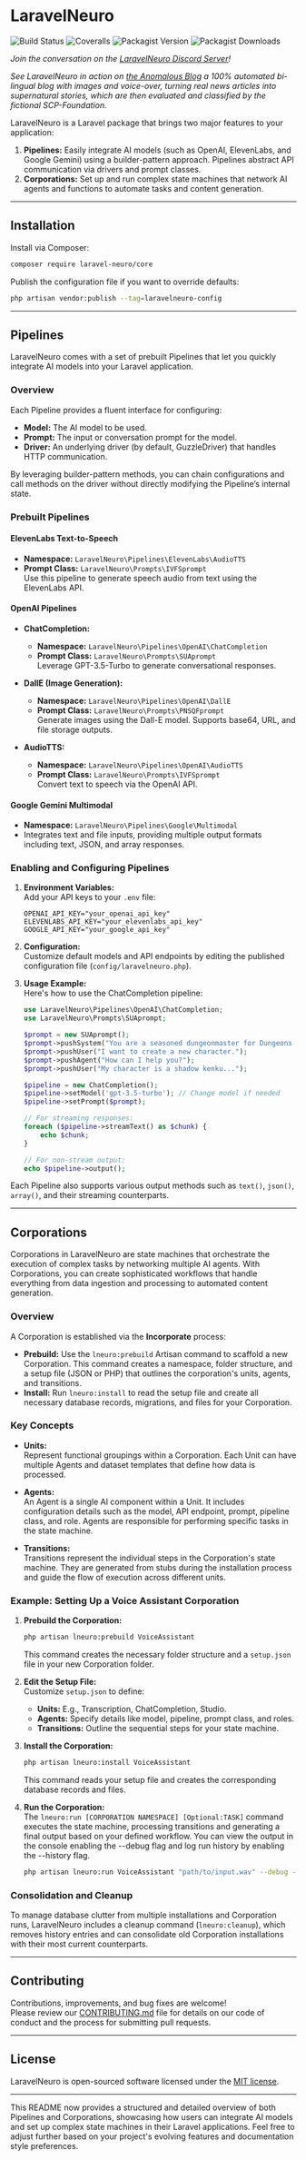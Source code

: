 # LaravelNeuro

![Build Status](https://github.com/LaravelNeuro/LaravelNeuro/actions/workflows/ci.yml/badge.svg)
![Coveralls](https://coveralls.io/repos/github/LaravelNeuro/LaravelNeuro/badge.svg?branch=main)
![Packagist Version](https://img.shields.io/packagist/v/laravel-neuro/core.svg)
![Packagist Downloads](https://img.shields.io/packagist/dt/laravel-neuro/core.svg)

_Join the conversation on the [LaravelNeuro Discord Server](https://discord.gg/pNhSHbBk3Z)!_  

_See LaravelNeuro in action on [the Anomalous Blog](https://anomalous.laravelneuro.org/) a 100% automated bi-lingual blog with images and voice-over, turning real news articles into supernatural stories, which are then evaluated and classified by the fictional SCP-Foundation._  

LaravelNeuro is a Laravel package that brings two major features to your application:
1. **Pipelines:** Easily integrate AI models (such as OpenAI, ElevenLabs, and Google Gemini) using a builder-pattern approach. Pipelines abstract API communication via drivers and prompt classes.
2. **Corporations:** Set up and run complex state machines that network AI agents and functions to automate tasks and content generation.

---

## Installation

Install via Composer:

```bash
composer require laravel-neuro/core
```

Publish the configuration file if you want to override defaults:

```bash
php artisan vendor:publish --tag=laravelneuro-config
```

---

## Pipelines

LaravelNeuro comes with a set of prebuilt Pipelines that let you quickly integrate AI models into your Laravel application.

### Overview

Each Pipeline provides a fluent interface for configuring:
- **Model:** The AI model to be used.
- **Prompt:** The input or conversation prompt for the model.
- **Driver:** An underlying driver (by default, GuzzleDriver) that handles HTTP communication.

By leveraging builder-pattern methods, you can chain configurations and call methods on the driver without directly modifying the Pipeline’s internal state.

### Prebuilt Pipelines

#### ElevenLabs Text-to-Speech  
- **Namespace:** `LaravelNeuro\Pipelines\ElevenLabs\AudioTTS`  
- **Prompt Class:** `LaravelNeuro\Prompts\IVFSprompt`  
Use this pipeline to generate speech audio from text using the ElevenLabs API.

#### OpenAI Pipelines
- **ChatCompletion:**  
  - **Namespace:** `LaravelNeuro\Pipelines\OpenAI\ChatCompletion`  
  - **Prompt Class:** `LaravelNeuro\Prompts\SUAprompt`  
  Leverage GPT-3.5-Turbo to generate conversational responses.
  
- **DallE (Image Generation):**  
  - **Namespace:** `LaravelNeuro\Pipelines\OpenAI\DallE`  
  - **Prompt Class:** `LaravelNeuro\Prompts\PNSQFprompt`  
  Generate images using the Dall-E model. Supports base64, URL, and file storage outputs.
  
- **AudioTTS:**  
  - **Namespace:** `LaravelNeuro\Pipelines\OpenAI\AudioTTS`  
  - **Prompt Class:** `LaravelNeuro\Prompts\IVFSprompt`  
  Convert text to speech via the OpenAI API.

#### Google Gemini Multimodal  
- **Namespace:** `LaravelNeuro\Pipelines\Google\Multimodal`  
- Integrates text and file inputs, providing multiple output formats including text, JSON, and array responses.

### Enabling and Configuring Pipelines

1. **Environment Variables:**  
   Add your API keys to your `.env` file:
   ```dotenv
   OPENAI_API_KEY="your_openai_api_key"
   ELEVENLABS_API_KEY="your_elevenlabs_api_key"
   GOOGLE_API_KEY="your_google_api_key"
   ```

2. **Configuration:**  
   Customize default models and API endpoints by editing the published configuration file (`config/laravelneuro.php`).

3. **Usage Example:**  
   Here's how to use the ChatCompletion pipeline:
   ```php
   use LaravelNeuro\Pipelines\OpenAI\ChatCompletion;
   use LaravelNeuro\Prompts\SUAprompt;

   $prompt = new SUAprompt();
   $prompt->pushSystem("You are a seasoned dungeonmaster for Dungeons and Dragons 3.5 Edition.");
   $prompt->pushUser("I want to create a new character.");
   $prompt->pushAgent("How can I help you?");
   $prompt->pushUser("My character is a shadow kenku...");

   $pipeline = new ChatCompletion();
   $pipeline->setModel('gpt-3.5-turbo'); // Change model if needed
   $pipeline->setPrompt($prompt);

   // For streaming responses:
   foreach ($pipeline->streamText() as $chunk) {
       echo $chunk;
   }

   // For non-stream output:
   echo $pipeline->output();
   ```
   
Each Pipeline also supports various output methods such as `text()`, `json()`, `array()`, and their streaming counterparts.

---

## Corporations

Corporations in LaravelNeuro are state machines that orchestrate the execution of complex tasks by networking multiple AI agents. With Corporations, you can create sophisticated workflows that handle everything from data ingestion and processing to automated content generation.

### Overview

A Corporation is established via the **Incorporate** process:
- **Prebuild:** Use the `lneuro:prebuild` Artisan command to scaffold a new Corporation. This command creates a namespace, folder structure, and a setup file (JSON or PHP) that outlines the corporation's units, agents, and transitions.
- **Install:** Run `lneuro:install` to read the setup file and create all necessary database records, migrations, and files for your Corporation.

### Key Concepts

- **Units:**  
  Represent functional groupings within a Corporation. Each Unit can have multiple Agents and dataset templates that define how data is processed.
  
- **Agents:**  
  An Agent is a single AI component within a Unit. It includes configuration details such as the model, API endpoint, prompt, pipeline class, and role. Agents are responsible for performing specific tasks in the state machine.
  
- **Transitions:**  
  Transitions represent the individual steps in the Corporation's state machine. They are generated from stubs during the installation process and guide the flow of execution across different units.

### Example: Setting Up a Voice Assistant Corporation

1. **Prebuild the Corporation:**  
   ```bash
   php artisan lneuro:prebuild VoiceAssistant
   ```
   This command creates the necessary folder structure and a `setup.json` file in your new Corporation folder.

2. **Edit the Setup File:**  
   Customize `setup.json` to define:
   - **Units:** E.g., Transcription, ChatCompletion, Studio.
   - **Agents:** Specify details like model, pipeline, prompt class, and roles.
   - **Transitions:** Outline the sequential steps for your state machine.

3. **Install the Corporation:**  
   ```bash
   php artisan lneuro:install VoiceAssistant
   ```
   This command reads your setup file and creates the corresponding database records and files.

4. **Run the Corporation:**  
   The `lneuro:run [CORPORATION NAMESPACE] [Optional:TASK]` command executes the state machine, processing transitions and generating a final output based on your defined workflow. You can view the output in the console enabling the --debug flag and log run history by enabling the --history flag.
   ```bash
   php artisan lneuro:run VoiceAssistant "path/to/input.wav" --debug --history
   ```

### Consolidation and Cleanup

To manage database clutter from multiple installations and Corporation runs, LaravelNeuro includes a cleanup command (`lneuro:cleanup`), which removes history entries and can consolidate old Corporation installations with their most current counterparts.

---

## Contributing

Contributions, improvements, and bug fixes are welcome!  
Please review our [CONTRIBUTING.md](CONTRIBUTING.md) file for details on our code of conduct and the process for submitting pull requests.

---

## License

LaravelNeuro is open-sourced software licensed under the [MIT license](LICENSE).

---

This README now provides a structured and detailed overview of both Pipelines and Corporations, showcasing how users can integrate AI models and set up complex state machines in their Laravel applications. Feel free to adjust further based on your project's evolving features and documentation style preferences.
